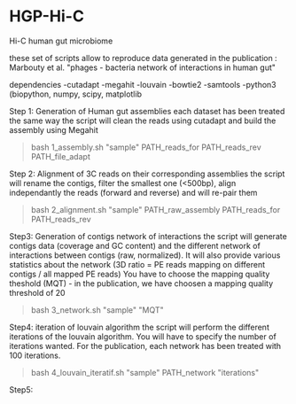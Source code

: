 # HGP-Hi-C
Hi-C human gut microbiome

these set of scripts allow to reproduce data generated in the publication : Marbouty et al.
"phages - bacteria network of interactions in human gut"

dependencies
-cutadapt
-megahit
-louvain
-bowtie2
-samtools
-python3 (biopython, numpy, scipy, matplotlib


Step 1: Generation of Human gut assemblies
each dataset has been treated the same way
the script will clean the reads using cutadapt and build the assembly using Megahit

> bash 1_assembly.sh "sample" PATH_reads_for PATH_reads_rev PATH_file_adapt 

Step 2: Alignment of 3C reads on their corresponding assemblies
the script will rename the contigs, filter the smallest one (<500bp), align independantly the reads (forward and reverse) and will re-pair them

> bash 2_alignment.sh "sample" PATH_raw_assembly PATH_reads_for PATH_reads_rev

Step3: Generation of contigs network of interactions
the script will generate contigs data (coverage and GC content) and the different network of interactions between contigs (raw, normalized). It will also provide various statistics about the network (3D ratio = PE reads mapping on different contigs / all mapped PE reads)
You have to choose the mapping quality theshold (MQT) - in the publication, we have choosen a mapping quality threshold of 20

> bash 3_network.sh "sample" "MQT"

Step4: iteration of louvain algorithm
the script will perform the different iterations of the louvain algorithm. You will have to specify the number of iterations wanted. For the publication, each network has been treated with 100 iterations.

> bash 4_louvain_iteratif.sh "sample" PATH_network "iterations"

Step5: 
